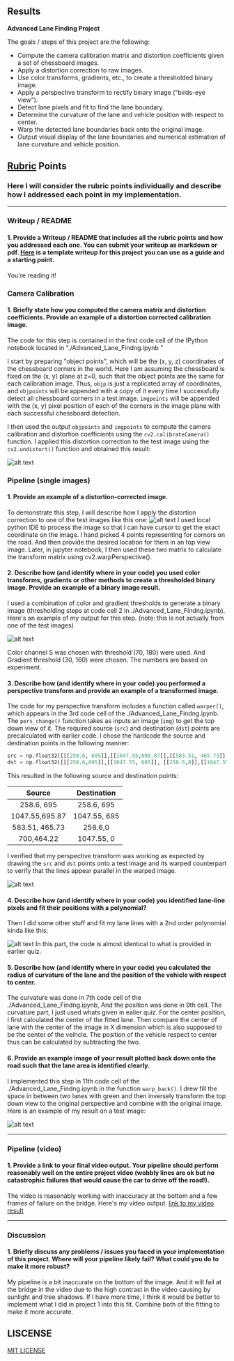 ## Results

**Advanced Lane Finding Project**

The goals / steps of this project are the following:

* Compute the camera calibration matrix and distortion coefficients given a set of chessboard images.
* Apply a distortion correction to raw images.
* Use color transforms, gradients, etc., to create a thresholded binary image.
* Apply a perspective transform to rectify binary image ("birds-eye view").
* Detect lane pixels and fit to find the lane boundary.
* Determine the curvature of the lane and vehicle position with respect to center.
* Warp the detected lane boundaries back onto the original image.
* Output visual display of the lane boundaries and numerical estimation of lane curvature and vehicle position.

[//]: # (Image References)

[image1]: ./output_images/Undistorted_straight_line.jpg "Undistorted"
[image2]: ./output_images/perspective_changed_straight_line.jpg "Road Transformed"
[image3]: ./output_images/binary_straight_line.jpg "Binary Example"
[image4]: ./output_images/warped_straight_lines.jpg "Warp Example"
[image5]: ./output_images/fit_straight_lines.jpg "Fit Visual"
[image6]: ./output_images/straight_lines1.jpg "Output"
[video1]: ./project_video.mp4 "Video"

## [Rubric](https://review.udacity.com/#!/rubrics/571/view) Points

### Here I will consider the rubric points individually and describe how I addressed each point in my implementation.  

---

### Writeup / README

#### 1. Provide a Writeup / README that includes all the rubric points and how you addressed each one.  You can submit your writeup as markdown or pdf.  [Here](https://github.com/udacity/CarND-Advanced-Lane-Lines/blob/master/writeup_template.md) is a template writeup for this project you can use as a guide and a starting point.  

You're reading it!

### Camera Calibration

#### 1. Briefly state how you computed the camera matrix and distortion coefficients. Provide an example of a distortion corrected calibration image.

The code for this step is contained in the first code cell of the IPython notebook located in "./Advanced_Lane_Findng.ipynb
"   

I start by preparing "object points", which will be the (x, y, z) coordinates of the chessboard corners in the world. Here I am assuming the chessboard is fixed on the (x, y) plane at z=0, such that the object points are the same for each calibration image.  Thus, `objp` is just a replicated array of coordinates, and `objpoints` will be appended with a copy of it every time I successfully detect all chessboard corners in a test image.  `imgpoints` will be appended with the (x, y) pixel position of each of the corners in the image plane with each successful chessboard detection.  

I then used the output `objpoints` and `imgpoints` to compute the camera calibration and distortion coefficients using the `cv2.calibrateCamera()` function.  I applied this distortion correction to the test image using the `cv2.undistort()` function and obtained this result: 

![alt text][image1]

### Pipeline (single images)

#### 1. Provide an example of a distortion-corrected image.

To demonstrate this step, I will describe how I apply the distortion correction to one of the test images like this one:
![alt text][image2] I used local python IDE to process the image so that I can have cursor to get the exact coordinate on the image. I hand picked 4 points representing for cornors on the road. And then provide the desired location for them in an top view image. Later, in jupyter notebook, I then used these two matrix to calculate the transform matrix using cv2.warpPerspective().

#### 2. Describe how (and identify where in your code) you used color transforms, gradients or other methods to create a thresholded binary image.  Provide an example of a binary image result.

I used a combination of color and gradient thresholds to generate a binary image (thresholding steps at code cell 2 in ./Advanced_Lane_Findng.ipynb).  Here's an example of my output for this step.  (note: this is not actually from one of the test images)

![alt text][image3]

Color channel S was chosen with threshold (70, 180) were used. And Gradient threshold (30, 160) were chosen. The numbers are based on experiment. 

#### 3. Describe how (and identify where in your code) you performed a perspective transform and provide an example of a transformed image.

The code for my perspective transform includes a function called `warper()`, which appears in the 3rd code cell of the ./Advanced_Lane_Findng.ipynb.  The `pers_change()` function takes as inputs an image (`img`) to get the top down view of it. The required source (`src`) and destination (`dst`) points are precalculated with earlier code.  I chose the hardcode the source and destination points in the following manner:

```python
src = np.float32([[[258.6, 695]],[[1047.55,695.87]],[[583.51, 465.73]],[[700,464.22]]])
dst = np.float32([[[258.6,695]],[[1047.55, 695]], [[258.6,0]],[[1047.55, 0]]])  
```

This resulted in the following source and destination points:

| Source        | Destination   | 
|:-------------:|:-------------:| 
| 258.6, 695    | 258.6, 695    | 
| 1047.55,695.87| 1047.55, 695  |
| 583.51, 465.73| 258.6,0       |
| 700,464.22    | 1047.55, 0    |

I verified that my perspective transform was working as expected by drawing the `src` and `dst` points onto a test image and its warped counterpart to verify that the lines appear parallel in the warped image.

![alt text][image4]

#### 4. Describe how (and identify where in your code) you identified lane-line pixels and fit their positions with a polynomial?

Then I did some other stuff and fit my lane lines with a 2nd order polynomial kinda like this:

![alt text][image5]
In this part, the code is almost identical to what is provided in earlier quiz.


#### 5. Describe how (and identify where in your code) you calculated the radius of curvature of the lane and the position of the vehicle with respect to center.

The curvature was done in 7th code cell of the ./Advanced_Lane_Findng.ipynb, And the position was done in 9th cell. The curvature part, I just used whats given in ealier quiz. For the center position, I first calculated the center of the fitted lane. Then compare the center of lane with the center of the image in X dimension which is also supposed to be the center of the veihcle. The position of the vehicle respect to center thus can be calculated by subtracting the two. 

#### 6. Provide an example image of your result plotted back down onto the road such that the lane area is identified clearly.

I implemented this step in 11th code cell of the ./Advanced_Lane_Findng.ipynb in the function `warp_back()`. I drew fill the space in between two lanes with green and then inversely transform the top down view to the original perspective and combine with the original image. Here is an example of my result on a test image:

![alt text][image6]

---

### Pipeline (video)

#### 1. Provide a link to your final video output.  Your pipeline should perform reasonably well on the entire project video (wobbly lines are ok but no catastrophic failures that would cause the car to drive off the road!).

The video is reasonably working with inaccuracy at the bottom and a few frames of failure on the bridge. Here's my video output. [link to my video result](./output_project_video.mp4)

---

### Discussion

#### 1. Briefly discuss any problems / issues you faced in your implementation of this project.  Where will your pipeline likely fail?  What could you do to make it more robust?

My pipeline is a bit inaccurate on the bottom of the image. And it will fail at the bridge in the video due to the high contrast in the video causing by sunlight and tree shadows. If I have more time, I think it would be better to implement what I did in project 1 into this fit. Combine both of the fitting to make it more accurate.

## LISCENSE
[MIT LICENSE](./LICENSE)
